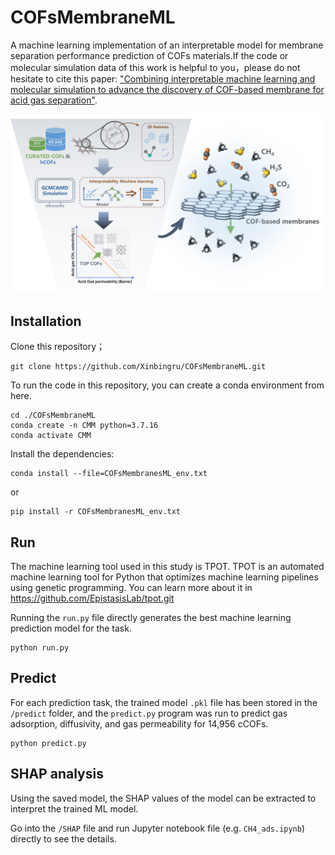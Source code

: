 # COFsMembraneML
A machine learning implementation of an interpretable model for membrane separation performance prediction of COFs materials.If the code or molecular simulation data of this work is helpful to you，please do not hesitate to cite this paper:  ["Combining interpretable machine learning and molecular simulation to advance the discovery of COF-based membrane for acid gas separation"](https://doi.org/10.1021/acs.iecr.4c00855).

![COFsMembraneML](image/COFsMembraneML.png)

## Installation

Clone this repository；

```
git clone https://github.com/Xinbingru/COFsMembraneML.git
```

To run the code in this repository, you can create a conda environment from here.

```
cd ./COFsMembraneML
conda create -n CMM python=3.7.16
conda activate CMM
```

Install the dependencies:

```
conda install --file=COFsMembranesML_env.txt
```

or

```
pip install -r COFsMembranesML_env.txt
```

## Run

The machine learning tool used in this study is TPOT. TPOT is an automated machine learning tool for Python that optimizes machine learning pipelines using genetic programming. You can learn more about it in https://github.com/EpistasisLab/tpot.git

Running the `run.py` file directly generates the best machine learning prediction model for the task.

```
python run.py
```

## Predict

For each prediction task, the trained model `.pkl` file has been stored in the `/predict` folder, and the `predict.py` program was run to predict gas adsorption, diffusivity, and gas permeability for 14,956 cCOFs.

```
python predict.py
```

## SHAP analysis

Using the saved model, the SHAP values of the model can be extracted to interpret the trained ML model. 

Go into the `/SHAP` file and run Jupyter notebook file (e.g. `CH4_ads.ipynb`) directly to see the details.

